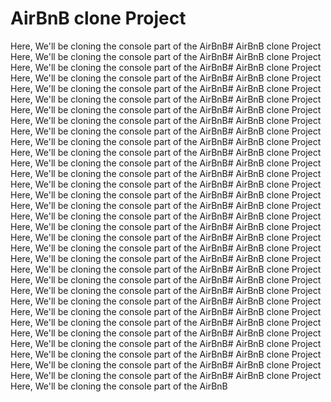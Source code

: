 # AirBnB clone Project
Here, We'll be cloning the console part of the AirBnB# AirBnB clone Project
Here, We'll be cloning the console part of the AirBnB# AirBnB clone Project
Here, We'll be cloning the console part of the AirBnB# AirBnB clone Project
Here, We'll be cloning the console part of the AirBnB# AirBnB clone Project
Here, We'll be cloning the console part of the AirBnB# AirBnB clone Project
Here, We'll be cloning the console part of the AirBnB# AirBnB clone Project
Here, We'll be cloning the console part of the AirBnB# AirBnB clone Project
Here, We'll be cloning the console part of the AirBnB# AirBnB clone Project
Here, We'll be cloning the console part of the AirBnB# AirBnB clone Project
Here, We'll be cloning the console part of the AirBnB# AirBnB clone Project
Here, We'll be cloning the console part of the AirBnB# AirBnB clone Project
Here, We'll be cloning the console part of the AirBnB# AirBnB clone Project
Here, We'll be cloning the console part of the AirBnB# AirBnB clone Project
Here, We'll be cloning the console part of the AirBnB# AirBnB clone Project
Here, We'll be cloning the console part of the AirBnB# AirBnB clone Project
Here, We'll be cloning the console part of the AirBnB# AirBnB clone Project
Here, We'll be cloning the console part of the AirBnB# AirBnB clone Project
Here, We'll be cloning the console part of the AirBnB# AirBnB clone Project
Here, We'll be cloning the console part of the AirBnB# AirBnB clone Project
Here, We'll be cloning the console part of the AirBnB# AirBnB clone Project
Here, We'll be cloning the console part of the AirBnB# AirBnB clone Project
Here, We'll be cloning the console part of the AirBnB# AirBnB clone Project
Here, We'll be cloning the console part of the AirBnB# AirBnB clone Project
Here, We'll be cloning the console part of the AirBnB# AirBnB clone Project
Here, We'll be cloning the console part of the AirBnB# AirBnB clone Project
Here, We'll be cloning the console part of the AirBnB# AirBnB clone Project
Here, We'll be cloning the console part of the AirBnB# AirBnB clone Project
Here, We'll be cloning the console part of the AirBnB# AirBnB clone Project
Here, We'll be cloning the console part of the AirBnB# AirBnB clone Project
Here, We'll be cloning the console part of the AirBnB# AirBnB clone Project
Here, We'll be cloning the console part of the AirBnB# AirBnB clone Project
Here, We'll be cloning the console part of the AirBnB# AirBnB clone Project
Here, We'll be cloning the console part of the AirBnB
